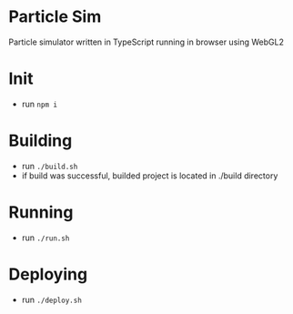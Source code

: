 # Particle Sim
Particle simulator written in TypeScript running in browser using WebGL2

# Init
* run `npm i`

# Building
* run `./build.sh`   
* if build was successful, builded project is located in ./build directory

# Running
* run `./run.sh`  

# Deploying
* run `./deploy.sh`   